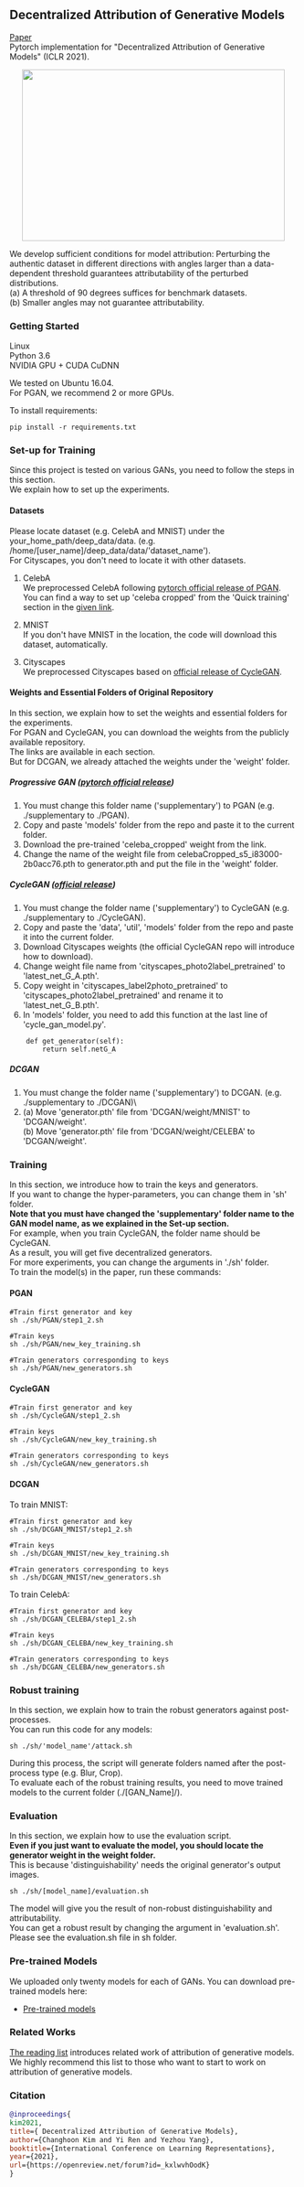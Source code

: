## Decentralized Attribution of Generative Models
[Paper](https://arxiv.org/abs/2010.13974)\
Pytorch implementation for "Decentralized Attribution of Generative Models" (ICLR 2021).
<p align="center">
  <img width="460" height="300" src="https://github.com/ASU-Active-Perception-Group/decentralized_attribution_of_generative_models/tree/master/images/fig1.png">
</p>

We develop sufficient conditions for model attribution: Perturbing the authentic dataset in different directions with angles larger than a data-dependent threshold guarantees attributability of the perturbed distributions.\
(a) A threshold of 90 degrees suffices for benchmark datasets. \
(b) Smaller angles may not guarantee attributability.


### Getting Started
Linux \
Python 3.6 \
NVIDIA GPU + CUDA CuDNN

We tested on Ubuntu 16.04.\
For PGAN, we recommend 2 or more GPUs.

To install requirements:

```setup
pip install -r requirements.txt
```

### Set-up for Training
Since this project is tested on various GANs, you need to follow the steps in this section.\
We explain how to set up the experiments.

#### Datasets
Please locate dataset (e.g. CelebA and MNIST) under the your_home_path/deep_data/data. (e.g. /home/[user_name]/deep_data/data/'dataset_name').\
For Cityscapes, you don't need to locate it with other datasets.

1. CelebA\
We preprocessed CelebA following [pytorch official release of PGAN](https://github.com/facebookresearch/pytorch_GAN_zoo).\
You can find a way to set up 'celeba cropped' from the 'Quick training' section in the [given link](https://github.com/facebookresearch/pytorch_GAN_zoo).

2. MNIST\
If you don't have MNIST in the location, the code will download this dataset, automatically. 

3. Cityscapes\
We preprocessed Cityscapes based on [official release of CycleGAN](https://github.com/junyanz/pytorch-CycleGAN-and-pix2pix).


#### Weights and Essential Folders of Original Repository
In this section, we explain how to set the weights and essential folders for the experiments.\
For PGAN and CycleGAN, you can download the weights from the publicly available repository.\
The links are available in each section. \
But for DCGAN, we already attached the weights under the 'weight' folder.


##### Progressive GAN ([pytorch official release](https://github.com/facebookresearch/pytorch_GAN_zoo))
1. You must change this folder name ('supplementary') to PGAN (e.g. ./supplementary to ./PGAN).
2. Copy and paste 'models' folder from the repo and paste it to the current folder.
3. Download the pre-trained 'celeba_cropped' weight from the link. 
4. Change the name of the weight file from celebaCropped_s5_i83000-2b0acc76.pth to generator.pth and put the file in the 'weight' folder.


##### CycleGAN ([official release](https://github.com/junyanz/CycleGAN))
1. You must change the folder name ('supplementary') to CycleGAN (e.g. ./supplementary to ./CycleGAN).
2. Copy and paste the 'data', 'util', 'models' folder from the repo and paste it into the current folder.
3. Download Cityscapes weights (the official CycleGAN repo will introduce how to download).
4. Change weight file name from 'cityscapes_photo2label_pretrained' to 'latest_net_G_A.pth'.
4. Copy weight in 'cityscapes_label2photo_pretrained' to 'cityscapes_photo2label_pretrained' and rename it to 'latest_net_G_B.pth'.
4. In 'models' folder, you need to add this function at the last line of 'cycle_gan_model.py'.
```add
    def get_generator(self):
        return self.netG_A
```


##### DCGAN
1. You must change the folder name ('supplementary') to DCGAN. (e.g. ./supplementary to ./DCGAN)\
2. (a) Move 'generator.pth' file from 'DCGAN/weight/MNIST' to 'DCGAN/weight'.\
   (b) Move 'generator.pth' file from 'DCGAN/weight/CELEBA' to 'DCGAN/weight'.


### Training
In this section, we introduce how to train the keys and generators.\
If you want to change the hyper-parameters, you can change them in 'sh' folder.\
**Note that you must have changed the 'supplementary' folder name to the GAN model name, as we explained in the Set-up section.**\
For example, when you train CycleGAN, the folder name should be CycleGAN. \
As a result, you will get five decentralized generators.\
For more experiments, you can change the arguments in './sh' folder. \
To train the model(s) in the paper, run these commands:

#### PGAN
```
#Train first generator and key
sh ./sh/PGAN/step1_2.sh

#Train keys
sh ./sh/PGAN/new_key_training.sh

#Train generators corresponding to keys
sh ./sh/PGAN/new_generators.sh
```

#### CycleGAN
```
#Train first generator and key
sh ./sh/CycleGAN/step1_2.sh

#Train keys
sh ./sh/CycleGAN/new_key_training.sh

#Train generators corresponding to keys
sh ./sh/CycleGAN/new_generators.sh
```



#### DCGAN
To train MNIST:
```
#Train first generator and key
sh ./sh/DCGAN_MNIST/step1_2.sh

#Train keys
sh ./sh/DCGAN_MNIST/new_key_training.sh

#Train generators corresponding to keys
sh ./sh/DCGAN_MNIST/new_generators.sh
```


To train CelebA:
```
#Train first generator and key
sh ./sh/DCGAN_CELEBA/step1_2.sh

#Train keys
sh ./sh/DCGAN_CELEBA/new_key_training.sh

#Train generators corresponding to keys
sh ./sh/DCGAN_CELEBA/new_generators.sh
```


### Robust training
In this section, we explain how to train the robust generators against post-processes.\
You can run this code for any models:
```Robust Training
sh ./sh/'model_name'/attack.sh
```

During this process, the script will generate folders named after the post-process type (e.g. Blur, Crop).\
To evaluate each of the robust training results, you need to move trained models to the current folder (./[GAN_Name]/).



### Evaluation
In this section, we explain how to use the evaluation script.\
**Even if you just want to evaluate the model, you should locate the generator weight in the weight folder.**\
This is because 'distinguishability' needs the original generator's output images.
```eval
sh ./sh/[model_name]/evaluation.sh
```
The model will give you the result of non-robust distinguishability and attributability.\
You can get a robust result by changing the argument in 'evaluation.sh'.\
Please see the evaluation.sh file in sh folder.


### Pre-trained Models
We uploaded only twenty models for each of GANs.
You can download pre-trained models here:
- [Pre-trained models](https://drive.google.com/drive/folders/1j72a7YtpCM0TJTQz0A4Nr20qPyTj7CHZ?usp=sharing) 


### Related Works
[The reading list](https://github.com/ASU-Active-Perception-Group/awesome_attribution_of_generative_models) introduces related work of attribution of generative models.\
We highly recommend this list to those who want to start to work on attribution of generative models.

### Citation
```bibtex
@inproceedings{
kim2021,
title={ Decentralized Attribution of Generative Models},
author={Changhoon Kim and Yi Ren and Yezhou Yang},
booktitle={International Conference on Learning Representations},
year={2021},
url={https://openreview.net/forum?id=_kxlwvhOodK}
}
```